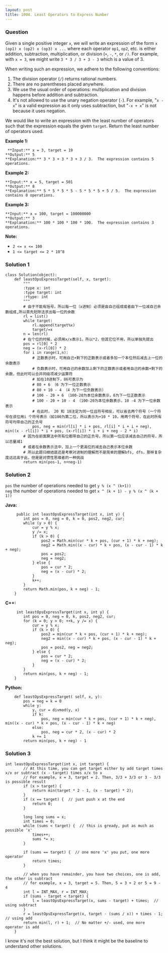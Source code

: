 ```yaml
---
layout: post
title: 1004. Least Operators to Express Number
---
```

### Question
Given a single positive integer `x`, we will write an expression of the form
`x (op1) x (op2) x (op3) x ...` where each operator `op1`, `op2`, etc. is
either addition, subtraction, multiplication, or division (`+`, `-`, `*`, or
`/)`.  For example, with `x = 3`, we might write `3 * 3 / 3 + 3 - 3` which is
a value of 3.

When writing such an expression, we adhere to the following conventions:

  1. The division operator (`/`) returns rational numbers.
  2. There are no parentheses placed anywhere.
  3. We use the usual order of operations: multiplication and division happens before addition and subtraction.
  4. It's not allowed to use the unary negation operator (`-`).  For example, "`x - x`" is a valid expression as it only uses subtraction, but "`-x + x`" is not because it uses negation.

We would like to write an expression with the least number of operators such
that the expression equals the given `target`.  Return the least number of
operators used.



 **Example 1:**

    
    
     **Input:** x = 3, target = 19
    **Output:** 5
    **Explanation:** 3 * 3 + 3 * 3 + 3 / 3.  The expression contains 5 operations.
    

**Example 2:**

    
    
    **Input:** x = 5, target = 501
    **Output:** 8
    **Explanation:** 5 * 5 * 5 * 5 - 5 * 5 * 5 + 5 / 5.  The expression contains 8 operations.
    

**Example 3:**

    
    
    **Input:** x = 100, target = 100000000
    **Output:** 3
    **Explanation:** 100 * 100 * 100 * 100.  The expression contains 3 operations.



 **Note:**

  * `2 <= x <= 100`
  * `1 <= target <= 2 * 10^8`

### Solution 1
    
    
    class Solution(object):
        def leastOpsExpressTarget(self, x, target):
            """
            :type x: int
            :type target: int
            :rtype: int
            """
            # 由于不能有括号，所以每一位（x进制）必须是由自己组成或者由下一位减自己余数组成,所以首先短除法求出每一位的余数
            rl = list()
            while target:
                rl.append(target%x)
                target/=x
            n = len(rl)
            # 在个位的时候，必须用x/x表示1，所以*2，但其它位不用，所以单独先提出
            pos = rl[0] * 2
            neg = (x-rl[0]) * 2
            for i in range(1,n):
                # 正数表示时，可用自己+剩下的正数表示或者多加一个本位然后减去上一位的余数表示
                # 负数表示时，可用自己的余数加上剩下的正数表示或者用自己的余数+剩下的余数，但此时可以合并同级项减少运算符
                # 如在10进制下，86可表示为
                # 80 + 6 （6 为下一位正数表示
                # 80 + 10 - 4 （4 为下一位负数表示）
                # 100 - 20 + 6 （100-20为本位余数表示，6为下一位正数表示
                # 100 - 20 + 10 - 4 （100-20为本位余数表示，10 -4 为下一位余数表示
                # 在此时， 20 和 10注定为同一位且符号相反，可以省去两个符号（一个符号在该位用i 个符号表示（如100为第二位，所以表示为+10 * 10，用两个符号，在此时所有符号均带自己的正负号
                pos, neg = min(rl[i] * i + pos, rl[i] * i + i + neg), min((x - rl[i]) * i + pos, (x-rl[i]) * i + i + neg - 2 * i)
            # 因为在前面算法中所有位都带自己的正负号，所以第一位应该减去自己的符号，所以总量减1
            # 或者在余数表示法中，加上一个更高位的减去自己表示本位余数
            # 所以此题归根结底还是考察对进制的理解而不是简单的理解bfs, dfs，那样复杂度远远高于此，但是是对惯性思维者的一种挑战
            return min(pos-1, n+neg-1)
    


### Solution 2
`pos` the number of operations needed to get `y % (x ^ (k+1))`  
`neg` the number of operations needed to get `x ^ (k + 1) - y % (x ^ (k + 1))`

 **Java:**

    
    
         public int leastOpsExpressTarget(int x, int y) {
            int pos = 0, neg = 0, k = 0, pos2, neg2, cur;
            while (y > 0) {
                cur = y % x;
                y /= x;
                if (k > 0) {
                    pos2 = Math.min(cur * k + pos, (cur + 1) * k + neg);
                    neg2 = Math.min((x - cur) * k + pos, (x - cur - 1) * k + neg);
                    pos = pos2;
                    neg = neg2;
                } else {
                    pos = cur * 2;
                    neg = (x - cur) * 2;
                }
                k++;
            }
            return Math.min(pos, k + neg) - 1;
        }
    

**C++:**

    
    
         int leastOpsExpressTarget(int x, int y) {
            int pos = 0, neg = 0, k, pos2, neg2, cur;
            for (k = 0; y > 0; ++k, y /= x) {
                cur = y % x;
                if (k > 0) {
                    pos2 = min(cur * k + pos, (cur + 1) * k + neg);
                    neg2 = min((x - cur) * k + pos, (x - cur - 1) * k + neg);
                    pos = pos2, neg = neg2;
                } else {
                    pos = cur * 2;
                    neg = (x - cur) * 2;
                }
            }
            return min(pos, k + neg) - 1;
        }
    

**Python:**

    
    
        def leastOpsExpressTarget( self, x, y):
            pos = neg = k = 0
            while y:
                y, cur = divmod(y, x)
                if k:
                    pos, neg = min(cur * k + pos, (cur + 1) * k + neg), min((x - cur) * k + pos, (x - cur - 1) * k + neg)
                else:
                    pos, neg = cur * 2, (x - cur) * 2
                k += 1
            return min(pos, k + neg) - 1
    


### Solution 3
    
    
    int leastOpsExpressTarget(int x, int target) {
    		// At this time, you can get target either by add target times x/x or subtract (x - target) times x/x to x
    		// For example, x = 3, target = 2. Then, 3/3 + 3/3 or 3 - 3/3 is possible result
            if (x > target) {
                return min(target * 2 - 1, (x - target) * 2);
            }
            if (x == target) {  // just push x at the end
                return 0;
            }
            
            long long sums = x;
            int times = 0;
            while (sums < target) {  // this is gready, put as much as possible 'x'
                times++;
                sums *= x;
            }
            
            if (sums == target) {  // one more 'x' you put, one more operator
                return times;
            }
            
    		// when you have remainder, you have two choices, one is add, the other is subtract
    		// for example, x = 3, target = 5. Then, 5 = 3 + 2 or 5 = 9 - 4
            int l = INT_MAX, r = INT_MAX;
            if (sums - target < target) {
                l = leastOpsExpressTarget(x, sums - target) + times;  // using subtract
            }
            r = leastOpsExpressTarget(x, target - (sums / x)) + times - 1;  // using add
            return min(l, r) + 1;  // No matter +/- used, one more operator is add
        }
    

I know it's not the best solution, but I think it might be the baseline to
understand other solutions.



